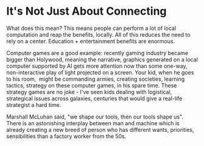 # It's Not Just About Connecting

What does this mean? This means people can perform a lot of local
computation and reap the benefits, locally. All of this reduces the
need to rely on a center. Education + entertainment benefits are
enormous.

Computer games are a good example: recently gaming industry became
bigger than Holywood, meaning the narrative, graphics generated on a
local computer supported by AI gets more attention now than some
one-way, non-interactive play of light projected on a screen. Your
kid, when he goes to his room,  might be commanding armies, creating
societies, learning tactics, strategy on these computer games, in his
spare time. These strategy games are no joke - I've seen kids dealing
with logistical, strategical issues across galaxies, centuries that
would give a real-life strategist a hard time.

Marshall McLuhan said, "we shape our tools, then our tools shape
us". There is an astonishing interplay between man and machine which
is already creating a new breed of person who has different wants,
priorities, sensibilities than a factory worker from the 50s.













